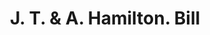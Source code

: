 ---
doi: 10.7916/D81K0NZM
date_other: '1900'
date_other_textual: 1900-1909
form: printed ephemera
genre:
- Invoices
name:
- J. T. & A. Hamilton
object_in_context_url: https://biggert.cul.columbia.edu/items/view/ave_biggert_01473
subject_hierarchical_geographic:
- Pittsburgh, Pennsylvania, United States
subject_name:
- J. T. & A. Hamilton
title: J. T. & A. Hamilton. Bill
sort_title: J. T. & A. Hamilton. Bill
call_number: ave_biggert_01473
coordinates:
- 40.439722222222215,-79.97638888888889
pid: ave_biggert_01473
identifiers: ave_biggert_01473
thumbnail: https://derivativo-1.library.columbia.edu/iiif/2/ldpd:344030/full/!256,256/0/native.jpg
permalink: "/items/ave_biggert_01473/"
layout: iiif-image-page
---
